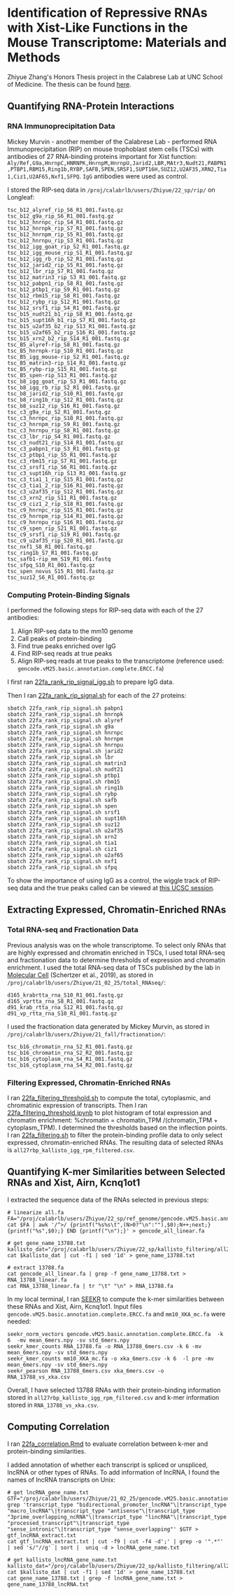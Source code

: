 # Identification of Repressive RNAs with Xist-Like Functions in the Mouse Transcriptome: Materials and Methods
Zhiyue Zhang's Honors Thesis project in the Calabrese Lab at UNC School of Medicine.
The thesis can be found [here](https://github.com/zhiyuezhang7/tsc_lncRNA_project/blob/main/22Fall/Honors%20Thesis%20Final.pdf).


## Quantifying RNA-Protein Interactions
### RNA Immunoprecipitation Data
Mickey Murvin - another member of the Calabrese Lab - performed RNA Immunoprecipitation (RIP) on mouse trophoblast stem cells (TSCs)  with antibodies of 27 RNA-binding proteins important for Xist function: `Aly/Ref,G9a,HnrnpC,HNRNPK,HnrnpM,HnrnpU,Jarid2,LBR,MAtr3,Nudt21,PABPN1,PTBP1,RBM15,Ring1b,RYBP,SAFB,SPEN,SRSF1,SUPT16H,SUZ12,U2AF35,XRN2,Tia1,Ciz1,U2AF65,Nxf1,SFPQ`. `IgG` antibodies were used as control.

I stored the RIP-seq data in `/proj/calabrlb/users/Zhiyue/22_sp/rip/` on Longleaf:
```
tsc_b12_alyref_rip_S6_R1_001.fastq.gz
tsc_b12_g9a_rip_S6_R1_001.fastq.gz
tsc_b12_hnrnpc_rip_S4_R1_001.fastq.gz
tsc_b12_hnrnpk_rip_S7_R1_001.fastq.gz
tsc_b12_hnrnpm_rip_S5_R1_001.fastq.gz
tsc_b12_hnrnpu_rip_S3_R1_001.fastq.gz
tsc_b12_igg_goat_rip_S2_R1_001.fastq.gz
tsc_b12_igg_mouse_rip_S1_R1_001.fastq.gz
tsc_b12_igg_rb_rip_S2_R1_001.fastq.gz
tsc_b12_jarid2_rip_S5_R1_001.fastq.gz
tsc_b12_lbr_rip_S7_R1_001.fastq.gz
tsc_b12_matrin3_rip_S3_R1_001.fastq.gz
tsc_b12_pabpn1_rip_S8_R1_001.fastq.gz
tsc_b12_ptbp1_rip_S9_R1_001.fastq.gz
tsc_b12_rbm15_rip_S8_R1_001.fastq.gz
tsc_b12_rybp_rip_S12_R1_001.fastq.gz
tsc_b12_srsf1_rip_S4_R1_001.fastq.gz
tsc_b15_nudt21_b1_rip_S8_R1_001.fastq.gz
tsc_b15_supt16h_b1_rip_S7_R1_001.fastq.gz
tsc_b15_u2af35_b2_rip_S13_R1_001.fastq.gz
tsc_b15_u2af65_b2_rip_S16_R1_001.fastq.gz
tsc_b15_xrn2_b2_rip_S14_R1_001.fastq.gz
tsc_B5_alyref-rip_S8_R1_001.fastq.gz
tsc_B5_hnrnpk-rip_S10_R1_001.fastq.gz
tsc_B5_igg_mouse-rip_S2_R1_001.fastq.gz
tsc_B5_matrin3-rip_S14_R1_001.fastq.gz
tsc_B5_rybp-rip_S15_R1_001.fastq.gz
tsc_B5_spen-rip_S13_R1_001.fastq.gz
tsc_b8_igg_goat_rip_S3_R1_001.fastq.gz
tsc_b8_igg_rb_rip_S2_R1_001.fastq.gz
tsc_b8_jarid2_rip_S10_R1_001.fastq.gz
tsc_b8_ring1b_rip_S12_R1_001.fastq.gz
tsc_b8_suz12_rip_S16_R1_001.fastq.gz
tsc_c3_g9a_rip_S2_R1_001.fastq.gz
tsc_c3_hnrnpc_rip_S10_R1_001.fastq.gz
tsc_c3_hnrnpm_rip_S9_R1_001.fastq.gz
tsc_c3_hnrnpu_rip_S8_R1_001.fastq.gz
tsc_c3_lbr_rip_S4_R1_001.fastq.gz
tsc_c3_nudt21_rip_S14_R1_001.fastq.gz
tsc_c3_pabpn1_rip_S3_R1_001.fastq.gz
tsc_c3_ptbp1_rip_S5_R1_001.fastq.gz
tsc_c3_rbm15_rip_S7_R1_001.fastq.gz
tsc_c3_srsf1_rip_S6_R1_001.fastq.gz
tsc_c3_supt16h_rip_S13_R1_001.fastq.gz
tsc_c3_tia1_1_rip_S15_R1_001.fastq.gz
tsc_c3_tia1_2_rip_S16_R1_001.fastq.gz
tsc_c3_u2af35_rip_S12_R1_001.fastq.gz
tsc_c3_xrn2_rip_S11_R1_001.fastq.gz
tsc_c9_ciz1_2_rip_S18_R1_001.fastq.gz
tsc_c9_hnrnpc_rip_S15_R1_001.fastq.gz
tsc_c9_hnrnpm_rip_S14_R1_001.fastq.gz
tsc_c9_hnrnpu_rip_S16_R1_001.fastq.gz
tsc_c9_spen_rip_S21_R1_001.fastq.gz
tsc_c9_srsf1_rip_S19_R1_001.fastq.gz
tsc_c9_u2af35_rip_S20_R1_001.fastq.gz
tsc_nxf1_S8_R1_001.fastq.gz
tsc_ring1b_S7_R1_001.fastq.gz
tsc_safb1-rip_mm_S19_R1_001.fastq
tsc_sfpq_S10_R1_001.fastq.gz
tsc_spen_novus_S15_R1_001.fastq.gz
tsc_suz12_S6_R1_001.fastq.gz
```

### Computing Protein-Binding Signals
I performed the following steps for RIP-seq data with each of the 27 antibodies:
1. Align RIP-seq data to the mm10 genome
2. Call peaks of protein-binding
3. Find true peaks enriched over IgG
4. Find RIP-seq reads at true peaks
5. Align RIP-seq reads at true peaks to the transcriptome (reference used: `gencode.vM25.basic.annotation.complete.ERCC.fa`) 

I first ran [22fa_rank_rip_signal_igg.sh](https://github.com/zhiyuezhang7/tsc_lncRNA_project/blob/main/22Fall/22fa_rank_rip_signal_igg.sh) to prepare IgG data.

Then I ran [22fa_rank_rip_signal.sh](https://github.com/zhiyuezhang7/tsc_lncRNA_project/blob/main/22Fall/22fa_rank_rip_signal.sh) for each of the 27 proteins:
```
sbatch 22fa_rank_rip_signal.sh pabpn1
sbatch 22fa_rank_rip_signal.sh hnrnpk
sbatch 22fa_rank_rip_signal.sh alyref
sbatch 22fa_rank_rip_signal.sh g9a
sbatch 22fa_rank_rip_signal.sh hnrnpc
sbatch 22fa_rank_rip_signal.sh hnrnpm
sbatch 22fa_rank_rip_signal.sh hnrnpu
sbatch 22fa_rank_rip_signal.sh jarid2
sbatch 22fa_rank_rip_signal.sh lbr
sbatch 22fa_rank_rip_signal.sh matrin3
sbatch 22fa_rank_rip_signal.sh nudt21
sbatch 22fa_rank_rip_signal.sh ptbp1
sbatch 22fa_rank_rip_signal.sh rbm15
sbatch 22fa_rank_rip_signal.sh ring1b
sbatch 22fa_rank_rip_signal.sh rybp
sbatch 22fa_rank_rip_signal.sh safb
sbatch 22fa_rank_rip_signal.sh spen
sbatch 22fa_rank_rip_signal.sh srsf1
sbatch 22fa_rank_rip_signal.sh supt16h
sbatch 22fa_rank_rip_signal.sh suz12
sbatch 22fa_rank_rip_signal.sh u2af35
sbatch 22fa_rank_rip_signal.sh xrn2
sbatch 22fa_rank_rip_signal.sh tia1
sbatch 22fa_rank_rip_signal.sh ciz1
sbatch 22fa_rank_rip_signal.sh u2af65
sbatch 22fa_rank_rip_signal.sh nxf1
sbatch 22fa_rank_rip_signal.sh sfpq
```

To show the importance of using IgG as a control, the wiggle track of RIP-seq data and the true peaks called can be viewed at [this UCSC session](https://genome.ucsc.edu/s/zhiyue/zhiyue_220511_rip_peaks).

## Extracting Expressed, Chromatin-Enriched RNAs
### Total RNA-seq and Fractionation Data
Previous analysis was on the whole transcriptome. To select only RNAs that are highly expressed and chromatin enriched in TSCs, I used total RNA-seq and fractionation data to determine thresholds of expression and chromatin enrichment.
I used the total RNA-seq data of TSCs published by the lab in [Molecular Cell](https://pubmed.ncbi.nlm.nih.gov/31256989/) (Schertzer et al., 2019), as stored in `/proj/calabrlb/users/Zhiyue/21_02_25/total_RNAseq/`:
```
d165_krabrtta_rna_S10_R1_001.fastq.gz
d165_vprtta_rna_S8_R1_001.fastq.gz
d91_krab_rtta_rna_S12_R1_001.fastq.gz
d91_vp_rtta_rna_S10_R1_001.fastq.gz
```
I used the fractionation data generated by Mickey Murvin, as stored in `/proj/calabrlb/users/Zhiyue/21_fall/fractionation/`:
```
tsc_b16_chromatin_rna_S2_R1_001.fastq.gz
tsc_b16_chromatin_rna_S2_R2_001.fastq.gz
tsc_b16_cytoplasm_rna_S4_R1_001.fastq.gz
tsc_b16_cytoplasm_rna_S4_R2_001.fastq.gz
```

### Filtering Expressed, Chromatin-Enriched RNAs 
I ran [22fa_filtering_threshold.sh](https://github.com/zhiyuezhang7/tsc_lncRNA_project/blob/main/22Fall/22fa_filtering_threshold.sh) to compute the total, cytoplasmic, and chromatinic expression of transcripts.
Then I ran [22fa_filtering_threshold.ipynb](https://github.com/zhiyuezhang7/tsc_lncRNA_project/blob/main/22Fall/22fa_filtering_threshold.ipynb) to plot histogram of total expression and chromatin enrichment: %chromatin = chromatin_TPM /(chromatin_TPM + cytoplasm_TPM). I determined the thresholds based on the inflection points.
I ran [22fa_filtering.sh](https://github.com/zhiyuezhang7/tsc_lncRNA_project/blob/main/22Fall/22fa_filtering.sh) to filter the protein-binding profile data to only select expressed, chromatin-enriched RNAs. The resulting data of selected RNAs is `all27rbp_kallisto_igg_rpm_filtered.csv`.

## Quantifying K-mer Similarities between Selected RNAs and Xist, Airn, Kcnq1ot1
I extracted the sequence data of the RNAs selected in previous steps:
```
# linearize all.fa
FA="/proj/calabrlb/users/Zhiyue/22_sp/ref_genome/gencode.vM25.basic.annotation.complete.ERCC.fa"
cat $FA | awk '/^>/ {printf("%s%s\t",(N>0?"\n":""),$0);N++;next;} {printf("%s",$0);} END {printf("\n");}' > gencode_all_linear.fa

# get gene_name_13788.txt
kallisto_dat="/proj/calabrlb/users/Zhiyue/22_sp/kallisto_filtering/all27rbp_kallisto_igg_rpm_filtered.txt"
cat $kallisto_dat | cut -f1 | sed '1d' > gene_name_13788.txt

# extract 13788.fa
cat gencode_all_linear.fa | grep -f gene_name_13788.txt > RNA_13788_linear.fa
cat RNA_13788_linear.fa | tr "\t" "\n" > RNA_13788.fa
```
In my local terminal, I ran [SEEKR](https://github.com/CalabreseLab/seekr) to compute the k-mer similarities between these RNAs and Xist, Airn, Kcnq1ot1. Input files `gencode.vM25.basic.annotation.complete.ERCC.fa` and `mm10_XKA_mc.fa` were needed:
```
seekr_norm_vectors gencode.vM25.basic.annotation.complete.ERCC.fa  -k 6  -mv mean_6mers.npy -sv std_6mers.npy
seekr_kmer_counts RNA_13788.fa -o RNA_13788_6mers.csv -k 6 -mv mean_6mers.npy -sv std_6mers.npy
seekr_kmer_counts mm10_XKA_mc.fa -o xka_6mers.csv -k 6  -l pre -mv mean_6mers.npy -sv std_6mers.npy
seekr_pearson RNA_13788_6mers.csv xka_6mers.csv -o RNA_13788_vs_xka.csv
```
Overall, I have selected 13788 RNAs with their protein-binding information stored in `all27rbp_kallisto_igg_rpm_filtered.csv` and k-mer information stored in `RNA_13788_vs_xka.csv`.

## Computing Correlation
I ran [22fa_correlation.Rmd](https://github.com/zhiyuezhang7/tsc_lncRNA_project/blob/main/22Fall/22fa_correlation.Rmd) to evaluate correlation between k-mer and protein-binding similarities.

I added annotation of whether each transcript is spliced or unspliced, lncRNA or other types of RNAs. To add information of lncRNA, I found the names of lncRNA transcripts on Unix:
```
# get lncRNA_gene_name.txt
GTF="/proj/calabrlb/users/Zhiyue/21_02_25/gencode.vM25.basic.annotation.gtf"
grep 'transcript_type "bidirectional_promoter_lncRNA"\|transcript_type "macro_lncRNA"\|transcript_type "antisense"\|transcript_type "3prime_overlapping_ncRNA"\|transcript_type "lincRNA"\|transcript_type "processed_transcript"\|transcript_type "sense_intronic"\|transcript_type "sense_overlapping"' $GTF > gtf_lncRNA_extract.txt
cat gtf_lncRNA_extract.txt | cut -f9 | cut -f4 -d';' | grep -o '".*"' | sed 's/"//g' | sort |  uniq -d > lncRNA_gene_name.txt

# get kallisto_lncRNA_gene_name.txt
kallisto_dat="/proj/calabrlb/users/Zhiyue/22_sp/kallisto_filtering/all27rbp_kallisto_igg_rpm_filtered.txt"
cat $kallisto_dat | cut -f1 | sed '1d' > gene_name_13788.txt
cat gene_name_13788.txt | grep -f lncRNA_gene_name.txt > gene_name_13788_lncRNA.txt
```
